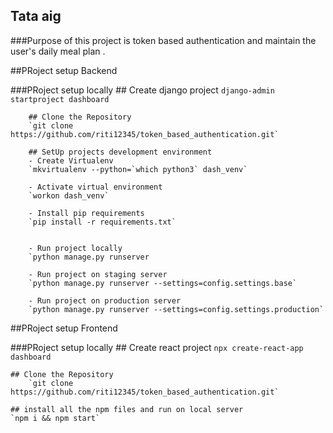 ## Tata aig
###Purpose of this project is token based authentication and maintain the user's daily meal plan .

##PRoject setup Backend

###PRoject setup locally
        ## Create django project 
        `django-admin startproject dashboard`

        ## Clone the Repository
        `git clone https://github.com/riti12345/token_based_authentication.git`

        ## SetUp projects development environment
        - Create Virtualenv
        `mkvirtualenv --python=`which python3` dash_venv`

        - Activate virtual environment
        `workon dash_venv`

        - Install pip requirements
        `pip install -r requirements.txt`


        - Run project locally
        `python manage.py runserver

        - Run project on staging server
        `python manage.py runserver --settings=config.settings.base`

        - Run project on production server
        `python manage.py runserver --settings=config.settings.production`



##PRoject setup Frontend

###PRoject setup locally
     ## Create react  project 
    `npx create-react-app dashboard`

    ## Clone the Repository
        `git clone https://github.com/riti12345/token_based_authentication.git`

    ## install all the npm files and run on local server
    `npm i && npm start`

